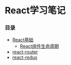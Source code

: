 # React学习笔记
### 目录
* [React基础]()
  * [React组件生命周期](https://github.com/seeyou404/snippets/blob/master/css.md#样式重置)
* [react-router]()
* [react-redux]()